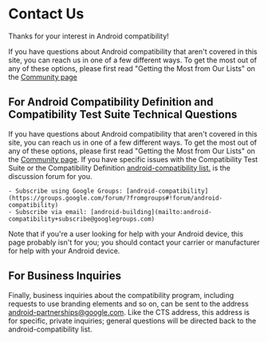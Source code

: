 <!--
   Copyright 2010 The Android Open Source Project 

   Licensed under the Apache License, Version 2.0 (the "License"); 
   you may not use this file except in compliance with the License.
   You may obtain a copy of the License at

       http://www.apache.org/licenses/LICENSE-2.0

   Unless required by applicable law or agreed to in writing, software
   distributed under the License is distributed on an "AS IS" BASIS,
   WITHOUT WARRANTIES OR CONDITIONS OF ANY KIND, either express or implied.
   See the License for the specific language governing permissions and
   limitations under the License.
-->

# Contact Us #

Thanks for your interest in Android compatibility!

If you have questions about Android compatibility that aren't covered in
this site, you can reach us in one of a few different ways. To get the most
out of any of these options, please first read "Getting the Most from Our
Lists" on the [Community page](index.html)

## For Android Compatibility Definition and Compatibility Test Suite Technical Questions ##
If you have questions about Android compatibility that aren't covered in this site, you can reach
us in one of a few different ways. To get the most out of any of these options, please first read "Getting the Most from Our
Lists" on the [Community page](index.html). If you have specific issues with the Compatibility Test Suite or the Compatibility Definition
[android-compatibility list.](https://groups.google.com/forum/?fromgroups#!forum/android-compatibility) is the discussion forum for you.

    - Subscribe using Google Groups: [android-compatibility](https://groups.google.com/forum/?fromgroups#!forum/android-compatibility)
    - Subscribe via email: [android-building](mailto:android-compatibility+subscribe@googlegroups.com)

Note that if you're a user looking for help with your Android device, this page probably isn't for you;
you should contact your carrier or manufacturer for help with your Android device.

## For Business Inquiries ##

Finally, business inquiries about the compatibility program, including
requests to use branding elements and so on, can be sent to the address [android-partnerships@google.com](mailto:android-partnerships@google.com). Like
the CTS address, this address is for specific, private inquiries; general
questions will be directed back to the android-compatibility list.

